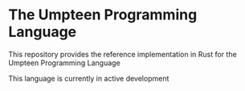 # The Umpteen Programming Language

This repository provides the reference implementation in Rust for the Umpteen Programming Language

This language is currently in active development
